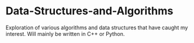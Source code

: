 # Data-Structures-and-Algorithms

Exploration of various algorithms and data structures that have caught my interest. Will mainly be written in C++ or Python. 
